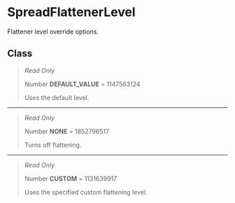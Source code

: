 # SpreadFlattenerLevel
Flattener level override options.

## Class
> *Read Only* 
> 
> Number **DEFAULT_VALUE** = 1147563124
> 
> Uses the default level.
*** 
> *Read Only* 
> 
> Number **NONE** = 1852796517
> 
> Turns off flattening.
*** 
> *Read Only* 
> 
> Number **CUSTOM** = 1131639917
> 
> Uses the specified custom flattening level.

